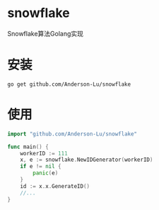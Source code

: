 # snowflake
Snowflake算法Golang实现

# 安装

```
go get github.com/Anderson-Lu/snowflake
```

# 使用

```go
import "github.com/Anderson-Lu/snowflake"

func main() {
    workerID := 111
    x, e := snowflake.NewIDGenerator(workerID)
    if e != nil {
        panic(e)
    }
    id := x.x.GenerateID()
    //...
}
```